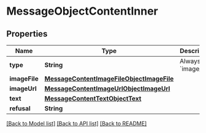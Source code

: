 # MessageObjectContentInner

## Properties
Name | Type | Description | Notes
------------ | ------------- | ------------- | -------------
**type** | **String** | Always &#x60;image_file&#x60;. | 
**imageFile** | [**MessageContentImageFileObjectImageFile**](MessageContentImageFileObjectImageFile.md) |  | 
**imageUrl** | [**MessageContentImageUrlObjectImageUrl**](MessageContentImageUrlObjectImageUrl.md) |  | 
**text** | [**MessageContentTextObjectText**](MessageContentTextObjectText.md) |  | 
**refusal** | **String** |  | 

[[Back to Model list]](../README.md#documentation-for-models) [[Back to API list]](../README.md#documentation-for-api-endpoints) [[Back to README]](../README.md)


